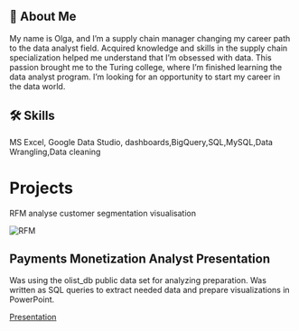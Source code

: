 ## 🚀 About Me
My name is Olga, and I’m a supply chain manager changing my 
career path to the data analyst field. 
Acquired knowledge and skills in the supply chain 
specialization helped me understand that I’m obsessed
with data. This passion brought me to the Turing college, where
I’m finished learning the data analyst program. 
I’m looking for an opportunity to start my career
in the data world.

## 🛠 Skills
MS Excel, Google Data Studio, dashboards,BigQuery,SQL,MySQL,Data Wrangling,Data cleaning

# Projects

RFM analyse customer segmentation visualisation

  
![RFM](https://user-images.githubusercontent.com/113699782/223518103-5028944f-c1ca-43cd-a33d-966bfb7b8fbe.jpg)

## Payments Monetization Analyst Presentation
Was using the olist_db public data set for analyzing preparation. Was written as SQL queries to extract needed data and prepare visualizations in PowerPoint.

[Presentation](https://github.com/OlgaMjakinkova/Projects/blob/main/Payment%20monetesation.pdf)

